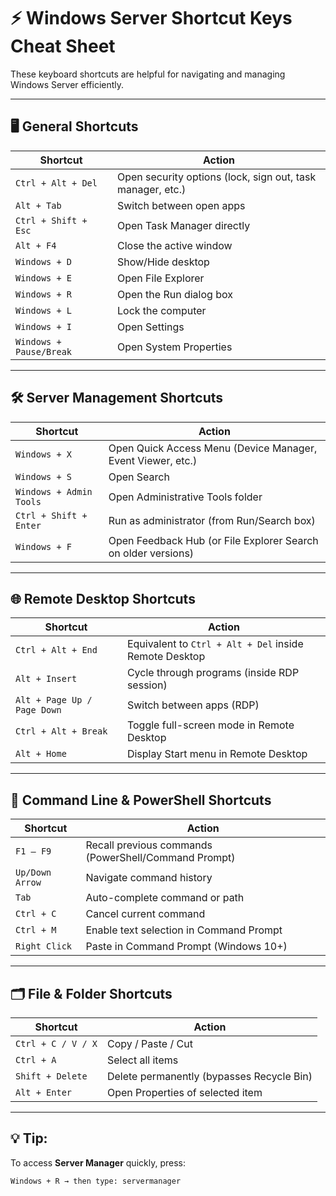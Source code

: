 # ⚡ Windows Server Shortcut Keys Cheat Sheet

These keyboard shortcuts are helpful for navigating and managing Windows Server efficiently.

---

## 🖥️ General Shortcuts

| Shortcut | Action |
|----------|--------|
| `Ctrl + Alt + Del` | Open security options (lock, sign out, task manager, etc.) |
| `Alt + Tab` | Switch between open apps |
| `Ctrl + Shift + Esc` | Open Task Manager directly |
| `Alt + F4` | Close the active window |
| `Windows + D` | Show/Hide desktop |
| `Windows + E` | Open File Explorer |
| `Windows + R` | Open the Run dialog box |
| `Windows + L` | Lock the computer |
| `Windows + I` | Open Settings |
| `Windows + Pause/Break` | Open System Properties |

---

## 🛠️ Server Management Shortcuts

| Shortcut | Action |
|----------|--------|
| `Windows + X` | Open Quick Access Menu (Device Manager, Event Viewer, etc.) |
| `Windows + S` | Open Search |
| `Windows + Admin Tools` | Open Administrative Tools folder |
| `Ctrl + Shift + Enter` | Run as administrator (from Run/Search box) |
| `Windows + F` | Open Feedback Hub (or File Explorer Search on older versions) |

---

## 🌐 Remote Desktop Shortcuts

| Shortcut | Action |
|----------|--------|
| `Ctrl + Alt + End` | Equivalent to `Ctrl + Alt + Del` inside Remote Desktop |
| `Alt + Insert` | Cycle through programs (inside RDP session) |
| `Alt + Page Up / Page Down` | Switch between apps (RDP) |
| `Ctrl + Alt + Break` | Toggle full-screen mode in Remote Desktop |
| `Alt + Home` | Display Start menu in Remote Desktop |

---

## 🧰 Command Line & PowerShell Shortcuts

| Shortcut | Action |
|----------|--------|
| `F1 – F9` | Recall previous commands (PowerShell/Command Prompt) |
| `Up/Down Arrow` | Navigate command history |
| `Tab` | Auto-complete command or path |
| `Ctrl + C` | Cancel current command |
| `Ctrl + M` | Enable text selection in Command Prompt |
| `Right Click` | Paste in Command Prompt (Windows 10+) |

---

## 🗂️ File & Folder Shortcuts

| Shortcut | Action |
|----------|--------|
| `Ctrl + C / V / X` | Copy / Paste / Cut |
| `Ctrl + A` | Select all items |
| `Shift + Delete` | Delete permanently (bypasses Recycle Bin) |
| `Alt + Enter` | Open Properties of selected item |

---

## 💡 Tip:
To access **Server Manager** quickly, press:
```bash
Windows + R → then type: servermanager
```
